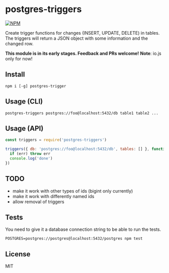 # postgres-triggers
[![NPM](https://nodei.co/npm/postgres-triggers.png)](https://nodei.co/npm/postgres-triggers/)

Create trigger functions for changes (INSERT, UPDATE, DELETE) in tables.
The triggers will return a JSON object with some information and the changed row.

**This module is in its early stages. Feedback and PRs welcome!**
**Note**: io.js only for now!

## Install

```
npm i [-g] postgres-trigger
```

## Usage (CLI)

```
postgres-triggers postgres://foo@localhost:5432/db table1 table2 ...
```

## Usage (API)

```javascript
const triggers = require('postgres-triggers')

triggers({ db: 'postgres://foo@localhost:5432/db', tables: [] }, function(err) {
  if (err) throw err
  console.log('done')
})
```

## TODO

- make it work with other types of ids (bigint only currently)
- make it work with differently named ids
- allow removal of triggers

## Tests

You need to give it a database connection string to be able to run the tests.
```
POSTGRES=postgres://postgres@localhost:5432/postgres npm test
```

## License
MIT

